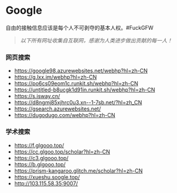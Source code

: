 # Google
自由的接触信息应该是每个人不可剥夺的基本人权。#FuckGFW

>*以下所有网址收集自互联网，感谢为人类进步做出贡献的每一人！*

### 网页搜索
* https://google98.azurewebsites.net/webhp?hl=zh-CN
* https://g.lxx.im/webhp?hl=zh-CN
* https://po6cs09eom1c.runkit.sh/webhp?hl=zh-CN
* https://untitled-b8ucgk1d91in.runkit.sh/webhp?hl=zh-CN
* https://s.isway.cn/
* https://d8ngmj85xjhrc0u3.xn--1-7sb.net/?hl=zh_CN
* https://gsearch.azurewebsites.net/
* https://dugodugo.com/webhp?hl=zh-CN



### 学术搜索
* https://f.glgooo.top/
* https://cc.glgoo.top/scholar?hl=zh-CN
* https://c3.glgooo.top/
* https://b.glgooo.top/
* https://prism-kangaroo.glitch.me/scholar?hl=zh-CN
* https://xueshu.soogle.top/
* http://103.115.58.35:9007/

